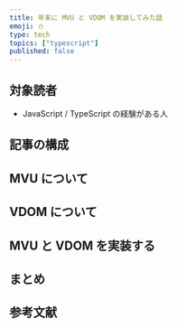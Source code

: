 ```yaml
---
title: 年末に MVU と VDOM を実装してみた話
emoji: ⛄
type: tech
topics: ["typescript"]
published: false
---
```


## 対象読者

- JavaScript / TypeScript の経験がある人

## 記事の構成

## MVU について

## VDOM について

## MVU と VDOM を実装する

## まとめ

## 参考文献
